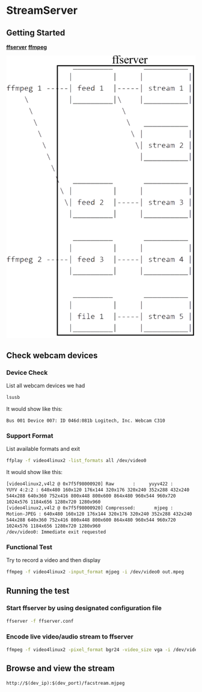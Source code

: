 # StreamServer

## Getting Started
[**ffserver**](https://www.ffmpeg.org/ffserver.html)
[**ffmpeg**](https://www.ffmpeg.org/ffmpeg.html)

![Behavior Description](./ffserver%20and%20ffmpeg.png)

## Check webcam devices

### Device Check
List all webcam devices we had
``` sh
lsusb
```
It would show like this: 
```
Bus 001 Device 007: ID 046d:081b Logitech, Inc. Webcam C310
```

### Support Format 
List available formats and exit
``` sh
ffplay -f video4linux2 -list_formats all /dev/video0
```
It would show like this:
```
[video4linux2,v4l2 @ 0x7f5f98000920] Raw       :     yuyv422 :           YUYV 4:2:2 : 640x480 160x120 176x144 320x176 320x240 352x288 432x240 544x288 640x360 752x416 800x448 800x600 864x480 960x544 960x720 1024x576 1184x656 1280x720 1280x960
[video4linux2,v4l2 @ 0x7f5f98000920] Compressed:       mjpeg :          Motion-JPEG : 640x480 160x120 176x144 320x176 320x240 352x288 432x240 544x288 640x360 752x416 800x448 800x600 864x480 960x544 960x720 1024x576 1184x656 1280x720 1280x960
/dev/video0: Immediate exit requested
```

### Functional Test 
Try to record a video and then display 
``` sh
ffmpeg -f video4linux2 -input_format mjpeg -i /dev/video0 out.mpeg
```

## Running the test

### Start ffserver by using designated configuration file
``` sh
ffserver -f ffserver.conf
```

### Encode live video/audio stream to ffserver
``` sh
ffmpeg -f video4linux2 -pixel_format bgr24 -video_size vga -i /dev/video0 http://localhost:8090/webcam.ffm
```

## Browse and view the stream
```
http://$(dev_ip):$(dev_port)/facstream.mjpeg
```
